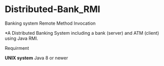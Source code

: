 #  Distributed-Bank_RMI

 Banking system Remote Method Invocation

*A Distributed Banking System including a bank (server) and ATM (client) using Java RMI.

 Requirment
 
 **UNIX system**
Java 8 or newer

